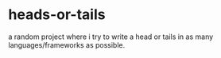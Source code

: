 # heads-or-tails
a random project where i try to write a head or tails in as many languages/frameworks as possible.
